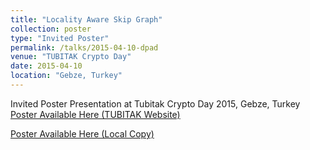 ```yaml
---
title: "Locality Aware Skip Graph"
collection: poster
type: "Invited Poster"
permalink: /talks/2015-04-10-dpad
venue: "TUBITAK Crypto Day"
date: 2015-04-10
location: "Gebze, Turkey"
---
```

Invited Poster Presentation at Tubitak Crypto Day 2015, Gebze, Turkey
[Poster Available Here (TUBITAK Website)](https://mcs.bilgem.tubitak.gov.tr/cryptodays/files/posters/YAHYA_HASSANZADEH_Locality%20Aware%20Skip%20Graph%20[Poster].pdf)

[Poster Available Here (Local Copy)](https://github.com/yhassanzadeh13/yhassanzadeh13.github.io/blob/master/files/dpad.pdf)
